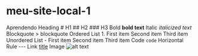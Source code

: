 # meu-site-local-1
 Aprendendo
Heading	# H1 ## H2 ### H3
Bold	**bold text**
Italic	*italicized text*
Blockquote	> blockquote
Ordered List	1. First item
Second item
 Third item
Unordered List	- First item
 Second item
Third item
Code	`code`
Horizontal Rule	---
Link	[title](https://www.example.com)
Image	![alt text](image.jpg)